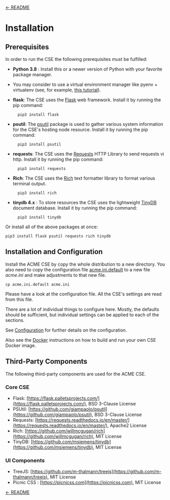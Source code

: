 [← README](../README.md) 

# Installation

## Prerequisites
In order to run the CSE the following prerequisites must be fulfilled:

- **Python 3.8** : Install this or a newer version of Python with your favorite package manager.
- You may consider to use a virtual environment manager like pyenv + virtualenv (see, for example, [this tutorial](https://realpython.com/python-virtual-environments-a-primer/)).
- **flask**: The CSE uses the [Flask](https://flask.palletsprojects.com/) web framework. Install it by running the pip command:
  
  		pip3 install flask

- **psutil**: The [psutil](https://pypi.org/project/psutil/)
 package is used to gather various system information for the CSE's hosting node resource. Install it by running the pip command:

		pip3 install psutil

- **requests**: The CSE uses the [Requests](https://requests.readthedocs.io) HTTP Library to send requests vi http. Install it by running the pip command:

		pip3 install requests

- **Rich**: The CSE uses the [Rich](https://github.com/willmcgugan/rich) text formatter library to format various terminal output.

		pip3 install rich

- **tinydb 4.x** : To store resources the CSE uses the lightweight [TinyDB](https://github.com/msiemens/tinydb) document database. Install it by running the pip command:

		pip3 install tinydb

Or install all of the above packages at once:

	pip3 install flask psutil requests rich tinydb


## Installation and Configuration

Install the ACME CSE by copy the whole distribution to a new directory. You also need to copy the configuration file [acme.ini.default](acme.ini.default) to a new file *acme.ini* and make adjustments to that new file.

	cp acme.ini.default acme.ini

Please have a look at the configuration file. All the CSE's settings are read from this file. 

There are a lot of individual things to configure here. Mostly, the defaults should be sufficient, but individual settings can be applied to each of the sections.

See [Configuration](Configuration.md) for further details on the configuration.

Also see the [Docker](Docker.md) instructions on how to build and run your own CSE Docker image.


## Third-Party Components
The following third-party components are used for the ACME CSE.

### Core CSE
- Flask: [https://flask.palletsprojects.com/](https://flask.palletsprojects.com/), BSD 3-Clause License
- PSUtil: [https://github.com/giampaolo/psutil](https://github.com/giampaolo/psutil), BSD 3-Clause License
- Requests: [https://requests.readthedocs.io/en/master/](https://requests.readthedocs.io/en/master/), Apache2 License
- Rich: [https://github.com/willmcgugan/rich](https://github.com/willmcgugan/rich), MIT License 
- TinyDB: [https://github.com/msiemens/tinydb](https://github.com/msiemens/tinydb), MIT License


### UI Components
- TreeJS: [https://github.com/m-thalmann/treejs](https://github.com/m-thalmann/treejs), MIT License
- Picnic CSS : [https://picnicss.com](https://picnicss.com), MIT License

[← README](../README.md) 
